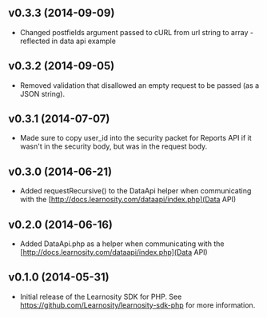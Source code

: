 ## v0.3.3 (2014-09-09)

* Changed postfields argument passed to cURL from url string to array - reflected in data api example

## v0.3.2 (2014-09-05)

* Removed validation that disallowed an empty request to be passed (as a JSON string).

## v0.3.1 (2014-07-07)

* Made sure to copy user_id into the security packet for Reports API if it wasn't in the security body, but was in the request body.

## v0.3.0 (2014-06-21)

* Added requestRecursive() to the DataApi helper when communicating with the [http://docs.learnosity.com/dataapi/index.php](Data API)

## v0.2.0 (2014-06-16)

* Added DataApi.php as a helper when communicating with the [http://docs.learnosity.com/dataapi/index.php](Data API)

## v0.1.0 (2014-05-31)

* Initial release of the Learnosity SDK for PHP. See <https://github.com/Learnosity/learnosity-sdk-php> for more information.

